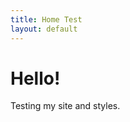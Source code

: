 ```yaml
---
title: Home Test
layout: default
---
```


<link rel="stylesheet" href="/assets/main.css">

# Hello!

Testing my site and styles.

